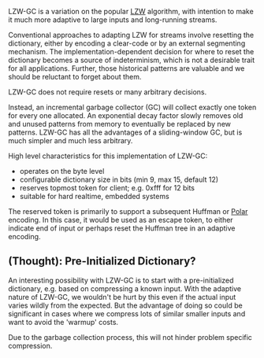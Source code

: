 
LZW-GC is a variation on the popular [LZW](http://en.wikipedia.org/wiki/Lempel%E2%80%93Ziv%E2%80%93Welch) algorithm, with intention to make it much more adaptive to large inputs and long-running streams. 

Conventional approaches to adapting LZW for streams involve resetting the dictionary, either by encoding a clear-code or by an external segmenting mechanism. The implementation-dependent decision for where to reset the dictionary becomes a source of indeterminism, which is not a desirable trait for all applications. Further, those historical patterns are valuable and we should be reluctant to forget about them.

LZW-GC does not require resets or many arbitrary decisions.

Instead, an incremental garbage collector (GC) will collect exactly one token for every one allocated. An exponential decay factor slowly removes old and unused patterns from memory to eventually be replaced by new patterns. LZW-GC has all the advantages of a sliding-window GC, but is much simpler and much less arbitrary.

High level characteristics for this implementation of LZW-GC:

* operates on the byte level
* configurable dictionary size in bits (min 9, max 15, default 12)
* reserves topmost token for client; e.g. 0xfff for 12 bits
* suitable for hard realtime, embedded systems

The reserved token is primarily to support a subsequent Huffman or [Polar](http://www.ezcodesample.com/prefixer/prefixer_article.html) encoding. In this case, it would be used as an escape token, to either indicate end of input or perhaps reset the Huffman tree in an adaptive encoding.

## (Thought): Pre-Initialized Dictionary?

An interesting possibility with LZW-GC is to start with a pre-initialized dictionary, e.g. based on compressing a known input. With the adaptive nature of LZW-GC, we wouldn't be hurt by this even if the actual input varies wildly from the expected. But the advantage of doing so could be significant in cases where we compress lots of similar smaller inputs and want to avoid the 'warmup' costs.

 Due to the garbage collection process, this will not hinder problem specific compression.


